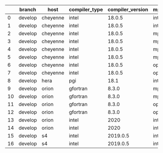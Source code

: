 |    | branch   | host     | compiler_type   | compiler_version   | mpi_type   | mpi_version   | o_g   | os    | unit_pass   | unit_fail   | system_pass   | system_fail   | example_pass   | example_fail   |   nuopc_pass |   nuopc_fail | build_passed   |
|----|----------|----------|-----------------|--------------------|------------|---------------|-------|-------|-------------|-------------|---------------|---------------|----------------|----------------|--------------|--------------|----------------|
|  0 | develop  | cheyenne | intel           | 18.0.5             | intelmpi   | 2018.4.274    | O     | Linux | 8926        | 0           | 49            | 0             | 80             | 0              |           50 |            0 | True           |
|  1 | develop  | cheyenne | intel           | 18.0.5             | intelmpi   | 2018.4.274    | g     | Linux | 8926        | 0           | 49            | 0             | 80             | 0              |           50 |            0 | True           |
|  2 | develop  | cheyenne | intel           | 18.0.5             | mpiuni     | none          | O     | Linux | 7418        | 0           | 8             | 0             | 43             | 0              |            0 |           50 | True           |
|  3 | develop  | cheyenne | intel           | 18.0.5             | mpiuni     | none          | g     | Linux | 7418        | 0           | 8             | 0             | 43             | 0              |            0 |           50 | True           |
|  4 | develop  | cheyenne | intel           | 18.0.5             | mpt        | 2.19          | O     | Linux | 8926        | 0           | 49            | 0             | 80             | 0              |           50 |            0 | True           |
|  5 | develop  | cheyenne | intel           | 18.0.5             | mpt        | 2.19          | g     | Linux | 8926        | 0           | 49            | 0             | 80             | 0              |           50 |            0 | True           |
|  6 | develop  | cheyenne | intel           | 18.0.5             | openmpi    | 3.1.4         | O     | Linux | 8926        | 0           | 49            | 0             | 80             | 0              |           50 |            0 | True           |
|  7 | develop  | cheyenne | intel           | 18.0.5             | openmpi    | 3.1.4         | g     | Linux | 8926        | 0           | 49            | 0             | 80             | 0              |           50 |            0 | True           |
|  8 | develop  | hera     | pgi             | 18.1               | intelmpi   | 2018.0.4      | g     | Linux | fail        | fail        | fail          | fail          | fail           | fail           |            0 |           50 | False          |
|  9 | develop  | orion    | gfortran        | 8.3.0              | mpiuni     | None          | O     | Linux | 7418        | 0           | 8             | 0             | 43             | 0              |            0 |           50 | False          |
| 10 | develop  | orion    | gfortran        | 8.3.0              | mpiuni     | None          | g     | Linux | 7418        | 0           | 8             | 0             | 43             | 0              |            0 |           50 | False          |
| 11 | develop  | orion    | gfortran        | 8.3.0              | openmpi    | 4.0.2         | O     | Linux | 8926        | 0           | 49            | 0             | 80             | 0              |           50 |            0 | True           |
| 12 | develop  | orion    | gfortran        | 8.3.0              | openmpi    | 4.0.2         | g     | Linux | 8926        | 0           | 49            | 0             | 80             | 0              |           50 |            0 | True           |
| 13 | develop  | orion    | intel           | 2020               | intelmpi   | 2020.2        | O     | Linux | 8924        | 2           | 49            | 0             | 80             | 0              |           50 |            0 | True           |
| 14 | develop  | orion    | intel           | 2020               | intelmpi   | 2020.2        | g     | Linux | 8926        | 0           | 49            | 0             | 80             | 0              |           50 |            0 | True           |
| 15 | develop  | s4       | intel           | 2019.0.5           | intelmpi   | 19.0.5        | O     | Linux | 8925        | 1           | 49            | 0             | 80             | 0              |            0 |           50 | True           |
| 16 | develop  | s4       | intel           | 2019.0.5           | intelmpi   | 19.0.5        | g     | Linux | 8925        | 1           | 49            | 0             | 80             | 0              |            0 |           50 | True           |